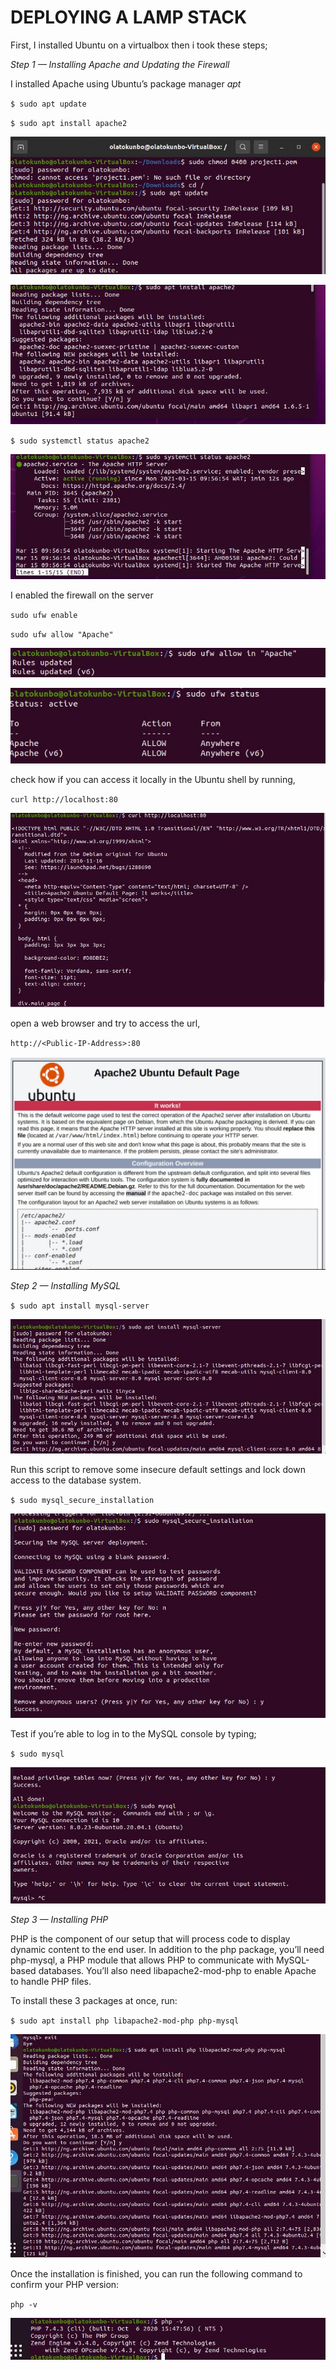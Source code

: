 # DEPLOYING A LAMP STACK
First, I installed Ubuntu on a virtualbox then i took these steps;

*Step 1 — Installing Apache and Updating the Firewall*

I installed Apache using Ubuntu’s package manager *apt*


`$ sudo apt update`

`$ sudo apt install apache2`

![package upgrade](https://github.com/olateekay/deploying-lamp-stack/blob/main/images/lamp1.JPG)

![apache install](https://github.com/olateekay/deploying-lamp-stack/blob/main/images/lamp2.JPG)

`$ sudo systemctl status apache2`

![apache status](https://github.com/olateekay/deploying-lamp-stack/blob/main/images/lamp3.JPG)

I enabled the firewall on the server

`sudo ufw enable`

`sudo ufw allow "Apache"`

![apache status](https://github.com/olateekay/deploying-lamp-stack/blob/main/images/lamp4.JPG)


![apache status](https://github.com/olateekay/deploying-lamp-stack/blob/main/images/lamp5.JPG)

check how if you can access it locally in the Ubuntu shell by running,

`curl http://localhost:80`

![apache status](https://github.com/olateekay/deploying-lamp-stack/blob/main/images/lamp6.JPG)

open a web browser and try to access the url,

`http://<Public-IP-Address>:80`

![apache status](https://github.com/olateekay/deploying-lamp-stack/blob/main/images/lamp7.JPG)


*Step 2 — Installing MySQL*

`$ sudo apt install mysql-server`

![apache status](https://github.com/olateekay/deploying-lamp-stack/blob/main/images/lamp8.JPG)

Run this script to remove some insecure default settings and lock down access to the database system.

`$ sudo mysql_secure_installation`

![apache status](https://github.com/olateekay/deploying-lamp-stack/blob/main/images/lamp9.JPG)

Test if you’re able to log in to the MySQL console by typing;

`$ sudo mysql`

![apache status](https://github.com/olateekay/deploying-lamp-stack/blob/main/images/lamp10.JPG)


*Step 3 — Installing PHP*

 PHP is the component of our setup that will process code to display dynamic content to the end user. In addition to the php package, you’ll need php-mysql, a PHP module that allows PHP to communicate with MySQL-based databases. You’ll also need libapache2-mod-php to enable Apache to handle PHP files.

 To install these 3 packages at once, run:

 `$ sudo apt install php libapache2-mod-php php-mysql`

![apache status](https://github.com/olateekay/deploying-lamp-stack/blob/main/images/lamp11.JPG)

 Once the installation is finished, you can run the following command to confirm your PHP version:

 `php -v`

 ![apache status](https://github.com/olateekay/deploying-lamp-stack/blob/main/images/lamp12.JPG)






